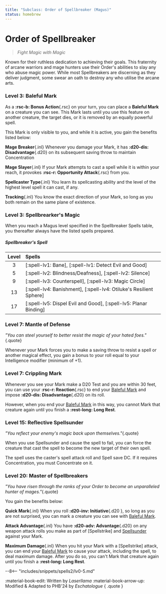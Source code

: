 ```yaml
---
title: "Subclass: Order of Spellbreaker (Magus)"
status: homebrew
---
```


<p style="display:none">
Fight Magic with Magic
</p>

# Order of Spellbreaker

> *Fight Magic with Magic*

Known for their ruthless dedication to achieving their goals. This fraternity of arcane warriors and mage hunters use their Order's abilities to slay any who abuse magic power. While most Spellbreakers are discerning as they deliver judgment, some swear an oath to destroy any who utilise the arcane arts.

### Level 3: Baleful Mark

As a **:rsc-b: Bonus Action**{.rsc} on your turn, you can place a **Baleful Mark** on a creature you can see. This Mark lasts until you use this feature on another creature, the target dies, or it is removed by an equally powerful spell.

This Mark is only visible to you, and while it is active, you gain the benefits listed below:

**Mage Breaker**{.inl} Whenever you damage your Mark, it has **:d20-dis: Disadvantage**{.d20} on its subsequent saving throw to maintain Concentration

**Mage Slayer**{.inl} If your Mark attempts to cast a spell while it is within your reach, it provokes **:rsc-r: Opportunity Attack**{.rsc} from you.

**Spellcaster Type**{.inl} You learn its spellcasting ability and the level of the highest level spell it can cast, if any.

**Tracking**{.inl} You know the exact direction of your Mark, so long as you both remain on the same plane of existence.

### Level 3: Spellbrearker's Magic

When you reach a Magus level specified in the Spellbreaker Spells table, you thereafter always have the listed spells prepared.

##### Spellbreaker's Spell

| Level | Spells |
|:-:|:--|
| 3 | [:spell-lv1: Bane], [:spell-lv1: Detect Evil and Good] |
| 5 | [:spell-lv2: Blindness/Deafness], [:spell-lv2: Silence] |
| 9 | [:spell-lv3: Counterspell], [:spell-lv3: Magic Circle] |
| 13 | [:spell-lv4: Banishment], [:spell-lv4: Otiluke's Resilient Sphere] |
| 17 | [:spell-lv5: Dispel Evil and Good], [:spell-lv5: Planar Binding] |

### Level 7: Mantle of Defense

*"You can steel yourself to better resist the magic of your hated foes."*{.quote}

Whenever your Mark forces you to make a saving throw to resist a spell or another magical effect, you gain a bonus to your roll equal to your Intelligence modifier (minimum of +1).

### Level 7: Crippling Mark

Whenever you see your Mark make a D20 Test and you are within 30 feet, you can use your **:rsc-r: Reaction**{.rsc} to end your [Baleful Mark] and impose **:d20-dis: Disadvantage**{.d20} on its roll.


However, when you end your [Baleful Mark] in this way, you cannot Mark that creature again until you finish a **:rest-long: Long Rest**.

### Level 15: Reflective Spellsunder

*"You reflect your enemy's magic back upon themselves."*{.quote}

When you use Spellsunder and cause the spell to fail, you can force the creature that cast the spell to become the new target of their own spell.

The spell uses the caster's spell attack roll and Spell save DC. If it requires Concentration, you must Concentrate on it.

### Level 20: Master of Spellbreakers

*"You have risen through the ranks of your Order to become an unparalleled hunter of mages."*{.quote}

You gain the benefits below:

**Quick Mark**{.inl} When you roll **:d20-inv: Initiative**{.d20 }, so long as you are not surprised, you can mark a creature you can see with [Baleful Mark].

**Attack Advantage**{.inl} You have **:d20-adv: Advantage**{.d20} on any weapon attack rolls you make as part of [Spellstrike] and [Spellsunder] against your Mark.

**Maximum Damage**{.inl} When you hit your Mark with a [Spellstrike] attack, you can end your [Baleful Mark] to cause your attack, including the spell, to deal maximum damage. After you do so, you can't Mark that creature again until you finish a **:rest-long: Long Rest**.

[Baleful Mark]: #level-3-baleful-mark
[Spellsight]: index.md#level-5-spellsight
[Spellsunder]: index.md#level-9-spellsunder

--8<-- "includes/snippets/spells2/lv0-5.md"

:material-book-edit: Written by *Laserllama* :material-book-arrow-up: Modified & Adapted to PHB'24 by *Eschatologue*
{ .quote }